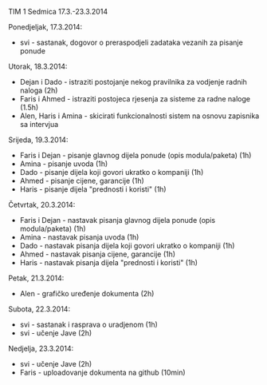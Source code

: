 TIM 1
Sedmica 17.3.-23.3.2014

Ponedjeljak, 17.3.2014:
- svi - sastanak, dogovor o preraspodjeli zadataka vezanih za pisanje ponude

Utorak, 18.3.2014:
- Dejan i Dado - istraziti postojanje nekog pravilnika za vodjenje radnih naloga (2h)
- Faris i Ahmed - istraziti postojeca rjesenja za sisteme za radne naloge (1.5h)
- Alen, Haris i Amina - skicirati funkcionalnosti sistem na osnovu zapisnika sa intervjua

Srijeda, 19.3.2014:
- Faris i Dejan - pisanje glavnog dijela ponude (opis modula/paketa) (1h)
- Amina - pisanje uvoda (1h)
- Dado - pisanje dijela koji govori ukratko o kompaniji (1h)
- Ahmed - pisanje cijene, garancije (1h)
- Haris - pisanje dijela "prednosti i koristi" (1h)

Četvrtak, 20.3.2014:
- Faris i Dejan - nastavak pisanja glavnog dijela ponude (opis modula/paketa) (1h)
- Amina - nastavak pisanja uvoda (1h)
- Dado - nastavak pisanja dijela koji govori ukratko o kompaniji (1h)
- Ahmed - nastavak pisanja cijene, garancije (1h)
- Haris - nastavak pisanja dijela "prednosti i koristi" (1h)

Petak, 21.3.2014:
- Alen - grafičko uređenje dokumenta (2h)

Subota, 22.3.2014:
- svi - sastanak i rasprava o uradjenom (1h)
- svi - učenje Jave (2h)

Nedjelja, 23.3.2014:
- svi - učenje Jave (2h)
- Faris - uploadovanje dokumenta na github (10min)